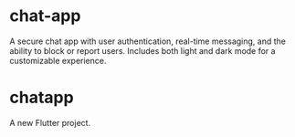 # chat-app
A secure chat app with user authentication, real-time messaging, and the ability to block or report users. Includes both light and dark mode for a customizable experience.

# chatapp

A new Flutter project.

